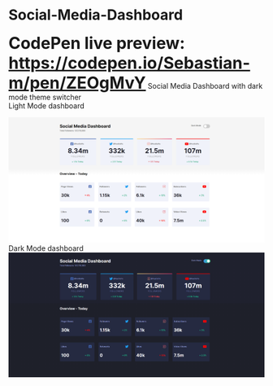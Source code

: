 # Social-Media-Dashboard  
<b style="font-size: 32px">CodePen live preview: https://codepen.io/Sebastian-m/pen/ZEOgMvY</b>
Social Media Dashboard with dark mode theme switcher       
Light Mode dashboard

![](/readme%20Images/2020-11-23.png)
Dark Mode dashboard  
![](/readme%20Images/2020-11-23%20(1).png)

